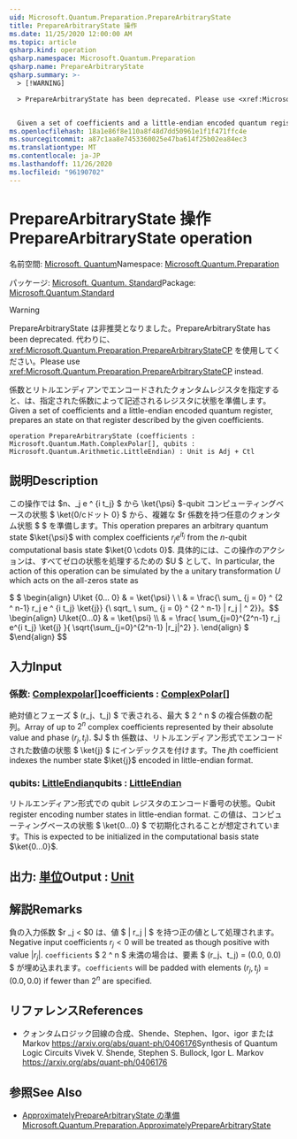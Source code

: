 ```yaml
---
uid: Microsoft.Quantum.Preparation.PrepareArbitraryState
title: PrepareArbitraryState 操作
ms.date: 11/25/2020 12:00:00 AM
ms.topic: article
qsharp.kind: operation
qsharp.namespace: Microsoft.Quantum.Preparation
qsharp.name: PrepareArbitraryState
qsharp.summary: >-
  > [!WARNING]

  > PrepareArbitraryState has been deprecated. Please use <xref:Microsoft.Quantum.Preparation.PrepareArbitraryStateCP> instead.


  Given a set of coefficients and a little-endian encoded quantum register, prepares an state on that register described by the given coefficients.
ms.openlocfilehash: 18a1e86f8e110a8f48d7dd50961e1f1f471ffc4e
ms.sourcegitcommit: a87c1aa8e7453360025e47ba614f25b02ea84ec3
ms.translationtype: MT
ms.contentlocale: ja-JP
ms.lasthandoff: 11/26/2020
ms.locfileid: "96190702"
---
```

# <a name="preparearbitrarystate-operation"></a><span data-ttu-id="e1994-102">PrepareArbitraryState 操作</span><span class="sxs-lookup"><span data-stu-id="e1994-102">PrepareArbitraryState operation</span></span>

<span data-ttu-id="e1994-103">名前空間: [Microsoft. Quantum](xref:Microsoft.Quantum.Preparation)</span><span class="sxs-lookup"><span data-stu-id="e1994-103">Namespace: [Microsoft.Quantum.Preparation](xref:Microsoft.Quantum.Preparation)</span></span>

<span data-ttu-id="e1994-104">パッケージ: [Microsoft. Quantum. Standard](https://nuget.org/packages/Microsoft.Quantum.Standard)</span><span class="sxs-lookup"><span data-stu-id="e1994-104">Package: [Microsoft.Quantum.Standard](https://nuget.org/packages/Microsoft.Quantum.Standard)</span></span>


> [!WARNING]
> <span data-ttu-id="e1994-105">PrepareArbitraryState は非推奨となりました。</span><span class="sxs-lookup"><span data-stu-id="e1994-105">PrepareArbitraryState has been deprecated.</span></span> <span data-ttu-id="e1994-106">代わりに、<xref:Microsoft.Quantum.Preparation.PrepareArbitraryStateCP> を使用してください。</span><span class="sxs-lookup"><span data-stu-id="e1994-106">Please use <xref:Microsoft.Quantum.Preparation.PrepareArbitraryStateCP> instead.</span></span>

<span data-ttu-id="e1994-107">係数とリトルエンディアンでエンコードされたクォンタムレジスタを指定すると、は、指定された係数によって記述されるレジスタに状態を準備します。</span><span class="sxs-lookup"><span data-stu-id="e1994-107">Given a set of coefficients and a little-endian encoded quantum register, prepares an state on that register described by the given coefficients.</span></span>

```qsharp
operation PrepareArbitraryState (coefficients : Microsoft.Quantum.Math.ComplexPolar[], qubits : Microsoft.Quantum.Arithmetic.LittleEndian) : Unit is Adj + Ctl
```


## <a name="description"></a><span data-ttu-id="e1994-108">説明</span><span class="sxs-lookup"><span data-stu-id="e1994-108">Description</span></span>

<span data-ttu-id="e1994-109">この操作では $n、_j e ^ {i t_j} $ から \ket{\psi} $-qubit コンピューティングベースの状態 $ \ket{0/cドット 0} $ から、複雑な $r 係数を持つ任意のクォンタム状態 $ $ を準備します。</span><span class="sxs-lookup"><span data-stu-id="e1994-109">This operation prepares an arbitrary quantum state $\ket{\psi}$ with complex coefficients $r_j e^{i t_j}$ from the $n$-qubit computational basis state $\ket{0 \cdots 0}$.</span></span>
<span data-ttu-id="e1994-110">具体的には、この操作のアクションは、すべてゼロの状態を処理するための $U $ として、</span><span class="sxs-lookup"><span data-stu-id="e1994-110">In particular, the action of this operation can be simulated by the a unitary transformation $U$ which acts on the all-zeros state as</span></span>

<span data-ttu-id="e1994-111">$ $ \begin{align} U\ket {0... 0} & = \ket{\psi} \\ \\ & = \frac{\ sum_ {j = 0} ^ {2 ^ n-1} r_j e ^ {i t_j} \ket{j}} {\ sqrt_ \ sum_ {j = 0} ^ {2 ^ n-1} | r_j | ^ 2}}。</span><span class="sxs-lookup"><span data-stu-id="e1994-111">$$ \begin{align} U\ket{0...0} & = \ket{\psi} \\\\ & = \frac{ \sum_{j=0}^{2^n-1} r_j e^{i t_j} \ket{j} }{ \sqrt{\sum_{j=0}^{2^n-1} |r_j|^2} }.</span></span>
<span data-ttu-id="e1994-112">\end{align} $ $</span><span class="sxs-lookup"><span data-stu-id="e1994-112">\end{align} $$</span></span>

## <a name="input"></a><span data-ttu-id="e1994-113">入力</span><span class="sxs-lookup"><span data-stu-id="e1994-113">Input</span></span>

### <a name="coefficients--complexpolar"></a><span data-ttu-id="e1994-114">係数: [Complexpolar](xref:Microsoft.Quantum.Math.ComplexPolar)[]</span><span class="sxs-lookup"><span data-stu-id="e1994-114">coefficients : [ComplexPolar](xref:Microsoft.Quantum.Math.ComplexPolar)[]</span></span>

<span data-ttu-id="e1994-115">絶対値とフェーズ $ (r_j、t_j) $ で表される、最大 $ 2 ^ n $ の複合係数の配列。</span><span class="sxs-lookup"><span data-stu-id="e1994-115">Array of up to $2^n$ complex coefficients represented by their absolute value and phase $(r_j, t_j)$.</span></span> <span data-ttu-id="e1994-116">$J $ th 係数は、リトルエンディアン形式でエンコードされた数値の状態 $ \ket{j} $ にインデックスを付けます。</span><span class="sxs-lookup"><span data-stu-id="e1994-116">The $j$th coefficient indexes the number state $\ket{j}$ encoded in little-endian format.</span></span>


### <a name="qubits--littleendian"></a><span data-ttu-id="e1994-117">qubits: [LittleEndian](xref:Microsoft.Quantum.Arithmetic.LittleEndian)</span><span class="sxs-lookup"><span data-stu-id="e1994-117">qubits : [LittleEndian](xref:Microsoft.Quantum.Arithmetic.LittleEndian)</span></span>

<span data-ttu-id="e1994-118">リトルエンディアン形式での qubit レジスタのエンコード番号の状態。</span><span class="sxs-lookup"><span data-stu-id="e1994-118">Qubit register encoding number states in little-endian format.</span></span> <span data-ttu-id="e1994-119">この値は、コンピューティングベースの状態 $ \ket{0...0} $ で初期化されることが想定されています。</span><span class="sxs-lookup"><span data-stu-id="e1994-119">This is expected to be initialized in the computational basis state $\ket{0...0}$.</span></span>



## <a name="output--unit"></a><span data-ttu-id="e1994-120">出力: [単位](xref:microsoft.quantum.lang-ref.unit)</span><span class="sxs-lookup"><span data-stu-id="e1994-120">Output : [Unit](xref:microsoft.quantum.lang-ref.unit)</span></span>



## <a name="remarks"></a><span data-ttu-id="e1994-121">解説</span><span class="sxs-lookup"><span data-stu-id="e1994-121">Remarks</span></span>

<span data-ttu-id="e1994-122">負の入力係数 $r _j < $0 は、値 $ | r_j | $ を持つ正の値として処理されます。</span><span class="sxs-lookup"><span data-stu-id="e1994-122">Negative input coefficients $r_j < 0$ will be treated as though positive with value $|r_j|$.</span></span> <span data-ttu-id="e1994-123">`coefficients` $ 2 ^ n $ 未満の場合は、要素 $ (r_j、t_j) = (0.0, 0.0) $ が埋め込まれます。</span><span class="sxs-lookup"><span data-stu-id="e1994-123">`coefficients` will be padded with elements $(r_j, t_j) = (0.0, 0.0)$ if fewer than $2^n$ are specified.</span></span>

## <a name="references"></a><span data-ttu-id="e1994-124">リファレンス</span><span class="sxs-lookup"><span data-stu-id="e1994-124">References</span></span>

- <span data-ttu-id="e1994-125">クォンタムロジック回線の合成、Shende、Stephen、Igor、igor または Markov https://arxiv.org/abs/quant-ph/0406176</span><span class="sxs-lookup"><span data-stu-id="e1994-125">Synthesis of Quantum Logic Circuits Vivek V. Shende, Stephen S. Bullock, Igor L. Markov https://arxiv.org/abs/quant-ph/0406176</span></span>

## <a name="see-also"></a><span data-ttu-id="e1994-126">参照</span><span class="sxs-lookup"><span data-stu-id="e1994-126">See Also</span></span>

- [<span data-ttu-id="e1994-127">ApproximatelyPrepareArbitraryState の準備</span><span class="sxs-lookup"><span data-stu-id="e1994-127">Microsoft.Quantum.Preparation.ApproximatelyPrepareArbitraryState</span></span>](xref:Microsoft.Quantum.Preparation.ApproximatelyPrepareArbitraryState)